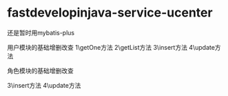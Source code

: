 # fastdevelopinjava-service-ucenter

还是暂时用mybatis-plus

用户模块的基础增删改查
1\getOne方法
2\getList方法
3\insert方法
4\update方法

角色模块的基础增删改查

3\insert方法
4\update方法